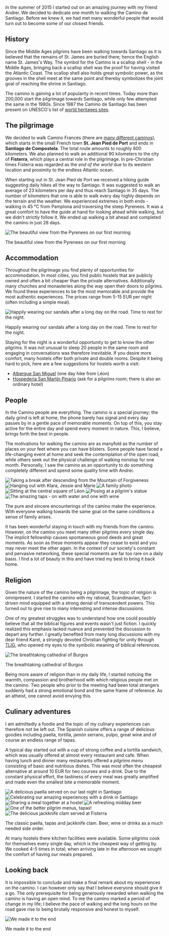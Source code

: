 In the summer of 2015 I started out on an amazing journey with my friend Andrei. We decided to dedicate one month to walking the Camino de Santiago. Before we knew it, we had met many wonderful people that would turn out to become some of our closest friends.

## History
Since the Middle Ages pilgrims have been walking towards Santiago as it is believed that the remains of St. James are buried there; hence the English name St. James's Way. The symbol for the Camino is a scallop shell - in the Middle Ages, bringing back a scallop shell was the proof for having visited the Atlantic Coast. The scallop shell also holds great symbolic power, as the grooves in the shell meet at the same point and thereby symbolizes the joint goal of reaching the shrine in Santiago.

The camino is gaining a lot of popularity in recent times. Today more than 200,000 start the pilgrimage towards Santiago, while only few attempted the same in the 1980s. Since 1987 the Camino de Santiago has been present on UNESCO's list of [world heritages sites](https://en.wikipedia.org/wiki/World_Heritage_Site).

## The pilgrimage
We decided to walk Camino Francés (there are [many different caminos](http://www.caminoguides.com/route.html)), which starts in the small French town **St. Jean Pied de Port** and ends in **Santiago de Compostela**. The total route amounts to roughly 800 kilometers. We also planned to walk an additional 90 kilometers to the city of **Fisterra**, which plays a central role in the pilgrimage. In pre-Christian times Fisterra was regarded as the *end of the world* due to its western location and proximity to the endless Atlantic ocean.

<div id="map1" data-lat="42.9767345" data-lng="-4.402924" data-zoom="6" data-type="streets">
  <div data-lat="43.1569752" data-lng="-1.251297" data-label="St. Jean Pied de Port"></div>
  <div data-lat="42.8802036" data-lng="-8.5622792" data-label="Santiago de Compostela"></div>
  <div data-lat="42.9081176" data-lng="-9.2720002" data-label="Fisterra"></div>
</div>

When starting out in St. Jean Pied de Port we received a hiking guide suggesting daily hikes all the way to Santiago. It was suggested to walk an average of 23 kilometers per day and thus reach Santiago in 35 days. The number of kilometers that one is able to walk every day highly depends on the terrain and the weather. We experienced extremes in both ends - walking in 45 ℃ from Pamplona and traversing the steep Pyrenees. It was a great comfort to have the guide at hand for looking ahead while walking, but we didn't strictly follow it. We ended up walking a bit ahead and completed the camino in just 28 days.

<div class="media">
  <img class="media__image" data-src="/img/article/camino-de-santiago.pyrenees.jpg" title="The beautiful view from the Pyrenees on our first morning">
  <p class="media__caption">The beautiful view from the Pyrenees on our first morning</p>
</div>

## Accommodation
Throughout the pilgrimage you find plenty of opportunities for accommodation. In most cities, you find public hostels that are publicly owned and often a bit cheaper than the private alternatives. Additionally many churches and monasteries along the way open their doors to pilgrims. We found these experiences to be the most memorable and provide the most authentic experiences. The prices range from 5-15 EUR per night (often including a simple meal).

<div class="media">
  <img class="media__image" data-src="/img/article/camino-de-santiago.group.jpg" title="Happily wearing our sandals after a long day on the road. Time to rest for the night.">
  <p class="media__caption">Happily wearing our sandals after a long day on the road. Time to rest for the night.</p>
</div>

Staying for the night is a wonderful opportunity to get to know the other pilgrims. It was not unusual to sleep 20 people in the same room and engaging in conversations was therefore inevitable. If you desire more comfort, many hostels offer both private and double rooms. Despite it being hard to pick, here are a few suggestions for hostels worth a visit:

- [Albergue San Miguel](http://alberguesanmiguel.com/en/inicio-2/) (one day hike from Léon)
- [Hospederia San Martín Pinario](http://www.hsanmartinpinario.com/) (ask for a pilgrims room; there is also an ordinary hotel)

## People
In the Camino people are everything. The camino is a special journey; the daily grind is left at home, the phone barely has signal and every day passes by in a gentle pace of memorable moments. On top of this, you stay active for the entire day and spend every moment in nature. This, I believe, brings forth the best in people.

The motivations for walking the camino are as manyfold as the number of places on your feet where you can have blisters. Some people have faced a life-changing event at home and seek the contemplation of the open road, while others seek out the physical challenge of walking nonstop for one month. Personally, I saw the camino as an opportunity to do something completely different and spend some quality time with Andrei.

<div class="media group">
  <img class="media__image" data-src="/img/article/camino-de-santiago.break.jpg" title="Taking a break after descending from the Mountain of Forgiveness">
  <img class="media__image" data-src="/img/article/camino-de-santiago.iron-pilgrim.jpg" title="Hanging out with Klara, Jessie and Marie">
  <img class="media__image" data-src="/img/article/camino-de-santiago.family.jpg" title="A family photo">
  <img class="media__image" data-src="/img/article/camino-de-santiago.leon.jpg" title="Sitting at the central square of Léon">
  <img class="media__image" data-src="/img/article/camino-de-santiago.statue.jpg" title="Posing at a pilgrim's statue">
  <img class="media__image" data-src="/img/article/camino-de-santiago.water-and-wine.jpg" title="The amazing taps - on with water and one with wine">
  <p class="media__caption">The pure and sincere encounterings of the camino make the experience. With everyone walking towards the same goal on the same conditions a sense of family arises.</p>
</div>

It has been wonderful staying in touch with my friends from the camino. However, on the camino you meet many other pilgrims every single day. The implicit fellowship causes spontaneous good deeds and great moments. As soon as these moments appear they cease to exist and you may never meet the other again. In the context of our society's constant and pervasive networking, these special moments are far too rare on a daily basis. I find a lot of beauty in this and have tried my best to bring it back home.

## Religion
Given the nature of the camino being a pilgrimage, the topic of religion is omnipresent. I started the camino with my rational, Scandinavian, fact-driven mind equipped with a strong denial of transcendent powers. This turned out to give rise to many interesting and intense discussions. 

One of my greatest struggles was to understand how one could possibly believe that all the biblical figures and events wasn't just fiction. I quickly realized this emphasis lacked nuance and prevented the discussion to depart any further. I greatly benefited from many long discussions with my dear friend Karel, a strongly devoted Christian fighting for unity through [TLIG](http://www.tlig.org/), who opened my eyes to the symbolic meaning of biblical references.

<div class="media">
  <img class="media__image" data-src="/img/article/camino-de-santiago.burgos-cathedral.jpg" title="The breathtaking cathedral of Burgos">
  <p class="media__caption">The breathtaking cathedral of Burgos</p>
</div>

Being more aware of religion than in my daily life, I started noticing the warmth, compassion and brotherhood with which religious people met on the camino. Two people who prior to the meeting had been total strangers suddenly had a strong emotional bond and the same frame of reference. As an atheist, one cannot avoid envying this.

## Culinary adventures
I am admittedly a foodie and the topic of my culinary experiences can therefore not be left out. The Spanish cuisine offers a range of delicious goodies including paella, tortilla, jamón serrano, pulpo, great wine and of course an endless range of tapas. 

A typical day started out with a cup of strong coffee and a tortilla sandwich, which was usually offered at almost every restaurant and cafe. When having lunch and dinner many restaurants offered a *pilgrims menu* consisting of basic and nutritious dishes. This was most often the cheapest alternative at around 10 EUR for two courses and a drink. Due to the constant physical effort, the tastiness of every meal was greatly amplified and made even the smallest bite a memorable moment.

<div class="media group">
  <img class="media__image" data-src="/img/article/camino-de-santiago.paella.jpg" title="A delicious paella served on our last night in Santiago">
  <img class="media__image" data-src="/img/article/camino-de-santiago.drinks.jpg" title="Celebrating our amazing experiences with a drink in Santiago">
  <img class="media__image" data-src="/img/article/camino-de-santiago.pasta.jpg" title="Sharing a meal together at a hostel">
  <img class="media__image" data-src="/img/article/camino-de-santiago.beer.jpg" title="A refreshing midday beer">
  <img class="media__image" data-src="/img/article/camino-de-santiago.tapas.jpg" title="One of the better pilgrim menus, tapas!">
  <img class="media__image" data-src="/img/article/camino-de-santiago.clams.jpg" title="The delicious jackknife clam served at Fisterra">
  <p class="media__caption">The classic paella, tapas and jackknife clam. Beer, wine or drinks as a much needed side order.</p>
</div>

At many hostels there kitchen facilities were available. Some pilgrims cook for themselves every single day, which is the cheapest way of getting by. We cooked 4-5 times in total; when arriving late in the afternoon we sought the comfort of having our meals prepared.

## Looking back
It is impossible to conclude and make a final remark about my experiences on the camino. I can however only say that I believe everyone should give it a go. The only prerequisite for being generously rewarded when walking the camino is having an open mind. To me the camino marked a period of change in my life; I believe the pace of walking and the long hours on the road gave rise to being brutally responsive and honest to myself.

<div class="media">
  <img class="media__image" data-src="/img/article/camino-de-santiago.end.jpg" title="We made it to the end">
  <p class="media__caption">We made it to the end</p>
</div>

